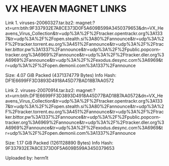 # VX HEAVEN MAGNET LINKS


Link 1. viruses-20060327.tar.bz2: magnet:?xt=urn:btih:9F337932E7A8CE373D0F5A609B599A3450379653&dn=VX_Heavens_Virus_Collection&tr=udp%3A%2F%2Ftracker.opentrackr.org%3A1337&tr=udp%3A%2F%2Fopen.stealth.si%3A80%2Fannounce&tr=udp%3A%2F%2Ftracker.torrent.eu.org%3A451%2Fannounce&tr=udp%3A%2F%2Ftracker.bittor.pw%3A1337%2Fannounce&tr=udp%3A%2F%2Fpublic.popcorn-tracker.org%3A6969%2Fannounce&tr=udp%3A%2F%2Ftracker.dler.org%3A6969%2Fannounce&tr=udp%3A%2F%2Fexodus.desync.com%3A6969&tr=udp%3A%2F%2Fopen.demonii.com%3A1337%2Fannounce



Size: 4.07 GiB Packed (4371374779 Bytes)
Info Hash: DF1E6699FF3D3893D4918A45D77BAD18B7AA0572





Link 2. viruses-20070914.tar.bz2: magnet:?xt=urn:btih:DF1E6699FF3D3893D4918A45D77BAD18B7AA0572&dn=VX_Heavens_Virus_Collection&tr=udp%3A%2F%2Ftracker.opentrackr.org%3A1337&tr=udp%3A%2F%2Fopen.stealth.si%3A80%2Fannounce&tr=udp%3A%2F%2Ftracker.torrent.eu.org%3A451%2Fannounce&tr=udp%3A%2F%2Ftracker.bittor.pw%3A1337%2Fannounce&tr=udp%3A%2F%2Fpublic.popcorn-tracker.org%3A6969%2Fannounce&tr=udp%3A%2F%2Ftracker.dler.org%3A6969%2Fannounce&tr=udp%3A%2F%2Fexodus.desync.com%3A6969&tr=udp%3A%2F%2Fopen.demonii.com%3A1337%2Fannounce




Size: 1.17 GiB Packed (1261128890 Bytes)
Info Hash: 9F337932E7A8CE373D0F5A609B599A3450379653



Uploaded by: herm1t
